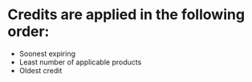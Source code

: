 # Credits are applied in the following order:

- Soonest expiring
- Least number of applicable products
- Oldest credit
